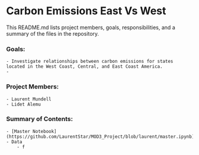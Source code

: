 # Carbon Emissions East Vs West

This README.md lists project members, goals, responsibilities, and a summary of the files in the repository.

### Goals: 
    - Investigate relationships between carbon emissions for states located in the West Coast, Central, and East Coast America.
    - 
### Project Members: 
    - Laurent Mundell
    - Lidet Alemu
### Summary of Contents:  
    - [Master Notebook](https://github.com/LaurentStar/MOD3_Project/blob/laurent/master.ipynb)
    - Data
        - f
    

